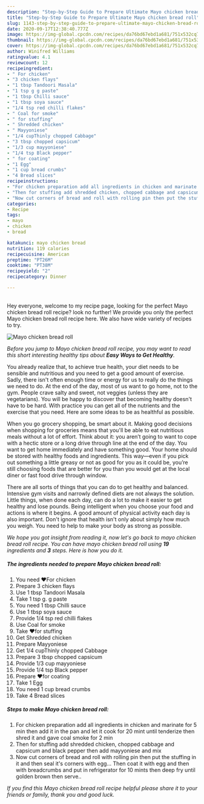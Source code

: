```yaml
---
description: "Step-by-Step Guide to Prepare Ultimate Mayo chicken bread roll"
title: "Step-by-Step Guide to Prepare Ultimate Mayo chicken bread roll"
slug: 1143-step-by-step-guide-to-prepare-ultimate-mayo-chicken-bread-roll
date: 2020-09-17T12:38:40.777Z
image: https://img-global.cpcdn.com/recipes/da76bd67ebd1a681/751x532cq70/mayo-chicken-bread-roll-recipe-main-photo.jpg
thumbnail: https://img-global.cpcdn.com/recipes/da76bd67ebd1a681/751x532cq70/mayo-chicken-bread-roll-recipe-main-photo.jpg
cover: https://img-global.cpcdn.com/recipes/da76bd67ebd1a681/751x532cq70/mayo-chicken-bread-roll-recipe-main-photo.jpg
author: Winifred Williams
ratingvalue: 4.1
reviewcount: 12
recipeingredient:
- " For chicken"
- "3 chicken flays"
- "1 tbsp Tandoori Masala"
- "1 tsp g g paste"
- "1 tbsp Chilli sauce"
- "1 tbsp soya sauce"
- "1/4 tsp red chilli flakes"
- " Coal for smoke"
- " for stuffing"
- " Shredded chicken"
- " Mayyoniese"
- "1/4 cupThinly chopped Cabbage"
- "3 tbsp chopped capsicum"
- "1/3 cup mayyoniese"
- "1/4 tsp Black pepper"
- " for coating"
- "1 Egg"
- "1 cup bread crumbs"
- "4 Bread slices"
recipeinstructions:
- "For chicken preparation add all ingredients in chicken and marinate for 5 min then add it in the pan and let it cook for 20 mint until tenderize then shred it and gave coal smoke for 2 min"
- "Then for stuffing add shredded chicken, chopped cabbage and capsicum and black pepper then add mayyoniese and mix"
- "Now cut corners of bread and roll with rolling pin then put the stuffing in it and then seal it&#39;s corners with egg... Then coat it with egg and then with breadcrumbs and put in refrigerator for 10 mints then deep fry until golden brown then serve.."
categories:
- Recipe
tags:
- mayo
- chicken
- bread

katakunci: mayo chicken bread 
nutrition: 119 calories
recipecuisine: American
preptime: "PT26M"
cooktime: "PT38M"
recipeyield: "2"
recipecategory: Dinner

---
```

<br>
Hey everyone, welcome to my recipe page, looking for the perfect Mayo chicken bread roll recipe? look no further! We provide you only the perfect Mayo chicken bread roll recipe here. We also have wide variety of recipes to try.
<br>


![Mayo chicken bread roll](https://img-global.cpcdn.com/recipes/da76bd67ebd1a681/751x532cq70/mayo-chicken-bread-roll-recipe-main-photo.jpg)

<i>Before you jump to Mayo chicken bread roll recipe, you may want to read this short interesting healthy tips about <strong>Easy Ways to Get Healthy</strong>.</i>

You already realize that, to achieve true health, your diet needs to be sensible and nutritious and you need to get a good amount of exercise. Sadly, there isn't often enough time or energy for us to really do the things we need to do. At the end of the day, most of us want to go home, not to the gym. People crave salty and sweet, not veggies (unless they are vegetarians). You will be happy to discover that becoming healthy doesn't have to be hard. With practice you can get all of the nutrients and the exercise that you need. Here are some ideas to be as healthful as possible.

When you go grocery shopping, be smart about it. Making good decisions when shopping for groceries means that you'll be able to eat nutritious meals without a lot of effort. Think about it: you aren’t going to want to cope with a hectic store or a long drive through line at the end of the day. You want to get home immediately and have something good. Your home should be stored with healthy foods and ingredients. This way—even if you pick out something a little greasy or not as good for you as it could be, you’re still choosing foods that are better for you than you would get at the local diner or fast food drive through window.

There are all sorts of things that you can do to get healthy and balanced. Intensive gym visits and narrowly defined diets are not always the solution. Little things, when done each day, can do a lot to make it easier to get healthy and lose pounds. Being intelligent when you choose your food and actions is where it begins. A good amount of physical activity each day is also important. Don't ignore that health isn't only about simply how much you weigh. You need to help to make your body as strong as possible. 


<i>We hope you got insight from reading it, now let's go back to mayo chicken bread roll recipe. You can have mayo chicken bread roll using <strong>19</strong> ingredients and <strong>3</strong> steps. Here is how you do it.
</i>

##### The ingredients needed to prepare Mayo chicken bread roll:

1. You need  ❤For chicken
1. Prepare 3 chicken flays
1. Use 1 tbsp Tandoori Masala
1. Take 1 tsp g. g paste
1. You need 1 tbsp Chilli sauce
1. Use 1 tbsp soya sauce
1. Provide 1/4 tsp red chilli flakes
1. Use  Coal for smoke
1. Take  ❤for stuffing
1. Get  Shredded chicken
1. Prepare  Mayyoniese
1. Get 1/4 cupThinly chopped Cabbage
1. Prepare 3 tbsp chopped capsicum
1. Provide 1/3 cup mayyoniese
1. Provide 1/4 tsp Black pepper
1. Prepare  ❤for coating
1. Take 1 Egg
1. You need 1 cup bread crumbs
1. Take 4 Bread slices


##### Steps to make Mayo chicken bread roll:

1. For chicken preparation add all ingredients in chicken and marinate for 5 min then add it in the pan and let it cook for 20 mint until tenderize then shred it and gave coal smoke for 2 min
1. Then for stuffing add shredded chicken, chopped cabbage and capsicum and black pepper then add mayyoniese and mix
1. Now cut corners of bread and roll with rolling pin then put the stuffing in it and then seal it&#39;s corners with egg... Then coat it with egg and then with breadcrumbs and put in refrigerator for 10 mints then deep fry until golden brown then serve..


<i>If you find this Mayo chicken bread roll recipe helpful please share it to your friends or family, thank you and good luck.</i>
